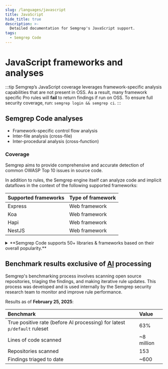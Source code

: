 ```yaml
---
slug: /languages/javascript
title: JavaScript
hide_title: true
description: >-
  Detailed documentation for Semgrep's JavaScript support. 
tags:
  - Semgrep Code 
---
```


# JavaScript frameworks and analyses

:::tip 
Semgrep’s JavaScript coverage leverages framework-specific analysis capabilities that are not present in OSS. As a result, many framework specific Pro rules will **fail** to return findings if run on OSS. To ensure full security coverage, run: `semgrep login && semgrep ci`.
:::

## Semgrep Code analyses

- Framework-specific control flow analysis
- Inter-file analysis (cross-file)
- Inter-procedural analysis (cross-function)

### Coverage

Semgrep aims to provide comprehensive and accurate detection of common OWASP Top 10 issues in source code.

In addition to rules, the Semgrep engine itself can analyze code and implicit dataflows in the context of the following supported frameworks:


| Supported frameworks | Type of framework |
| -------              | ------            |
| Express              | Web framework     |
| Koa                  | Web framework     |
| Hapi                 | Web framework     |
| NestJS               | Web framework     |

<details>
<summary>**Semgrep Code supports 50+ libraries & frameworks based on their overall popularity.**</summary>

| Supported libraries           | Type of library                          |
| -------                       | ------                                   |
| `axios`                         | Network library           |
| `nodemail`                      | Network library           |
| `node-fetch`                    | Network library           |
| `needle`                        | Network library           |
| `http`                          | Network library           |
| `https`                         | Network library           |
| `net`                           | Network library           |
| `http2`                         | Network library           |
| `got`                           | Network library           |
| `request`                       | Network library           |
| `marked`                        | Markdown library          |
| `dot`                           | Template engine           |
| `child-process`                 | OS interaction library    |
| `nestjs`                        | Web framework             |
| `express`                       | Web framework             |
| `koa`                           | Web framework             |
| `hapi`                          | Web framework             |
| `sqlite`                      | Database library          |
| `sqlite3`                       | Database library          |
| `typeorm`                       | Database library          |
| `mongoose`                      | Database library          |
| `mongodb`                       | Database library          |
| `knex`                          | Database library          |
| `mikro-orm`                     | Database library          |
| `@mikro-orm/core`               | Database library          |
| `@mikro-orm/better-sqlite`      | Database library          |
| `@mikro-orm/entity-generator`   | Database library          |
| `@mikro-orm/knex`               | Database library          |
| `@mikro-orm/libsql`             | Database library          |
| `@mikro-orm/mariadb`            | Database library          |
| `@mikro-orm/migrations-mongodb` | Database library          |
| `@mikro-orm/migrations`         | Database library          |
| `@mikro-orm/mongodb`            | Database library          |
| `@mikro-orm/mssql`              | Database library          |
| `@mikro-orm/mysql`              | Database library          |
| `@mikro-orm/postgresql`         | Database library          |
| `@mikro-orm/reflection`         | Database library          |
| `@mikro-orm/seeder`             | Database library          |
| `@mikro-orm/sqlite`             | Database library          |
| `pg`                            | Database library          |
| `pg-native`                     | Database library          |
| `pg-pool`                       | Database library          |
| `mysql`                         | Database library          |
| `mysql2`                        | Database library          |
| `sequelize`                     | Database library          |
| `libxml`                        | XML parsing library       |
| `xpath`                         | XML parsing library       |
| `puppeteer`                     | Library with code execution capabilities |
| `vm2`                           | Library with code execution capabilities | 
| `vm`                          | Library with code execution capabilities |
| `rimraf`                        | File System Library       |
| `papaparse`                     | File system library       |
| `fs-extra`                      | File system library       |
| `fs`                            | File system library       |
| `sharp`                         | File system library       |
| `path`                          | File system library       |
| `webcrypto`                     | Cryptographic library     |
| `crypto`                        | Cryptographic library     |
| `http-body`                     | Express middleware        |
| `cors`                          | Express middleware        |
| `express-session`               | Express middleware        |
| `helmet`                        | Express middleware        |
| `@koa/cors`                     | Koa middleware            |
| `lodash`                        | Utility library           |
| `validator`                     | String validation library    |
| `escape-string-regexp`          | String sanitization library  |
| `date-fns`                      | Date manipulation library    |
| `moment`                        | Date manipulation library    |
| `luxon`                         | Date manipulation library    |
| `dayjsfns`                      | Date manipulation library    |
| `mongo-sanitize`                | String sanitization library  |
| `express-mongo-sanitize`        | String sanitization library  |

</details>

## Benchmark results exclusive of [AI](https://semgrep.dev/docs/semgrep-assistant/overview) processing

Semgrep's benchmarking process involves scanning open source repositories, triaging the findings, and making iterative rule updates. This process was developed and is used internally by the Semgrep security research team to monitor and improve rule performance.

Results as of **February 25, 2025**:

| Benchmark | Value |
| :---- | :---- |
| True positive rate (before AI processing) for latest `p/default` ruleset | 63% |
| Lines of code scanned | ~8 million |
| Repositories scanned | 153 |
| Findings triaged to date | ~600 |
